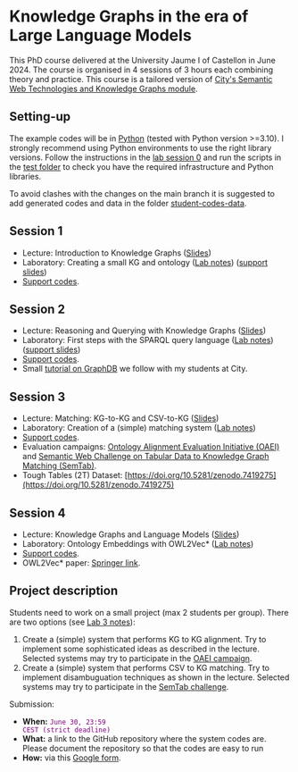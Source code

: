 # Knowledge Graphs in the era of Large Language Models

This PhD course delivered at the University Jaume I of Castellon in June 2024. The course is organised in 4 sessions of 3 hours each combining theory and practice.
This course is a tailored version of [City's Semantic Web Technologies and Knowledge Graphs module](https://github.com/turing-knowledge-graphs/teaching/tree/main/city).

## Setting-up 

The example codes will be in [Python](https://www.python.org/downloads/) (tested with Python version >=3.10). I strongly recommend using Python environments to use the right library versions.
Follow the instructions in the [lab session 0](https://github.com/city-knowledge-graphs/phd-course-uji/blob/main/labs/phd-course-kgs-uji-lab-session-0.pdf) and run the scripts in the [test folder](https://github.com/city-knowledge-graphs/phd-course-uji/tree/main/python/test) to check you have the required infrastructure and Python libraries.

To avoid clashes with the changes on the main branch it is suggested to add generated codes and data in the folder [student-codes-data](https://github.com/city-knowledge-graphs/phd-course-uji/tree/main/python/student-codes-data).

## Session 1
- Lecture: Introduction to Knowledge Graphs ([Slides](https://github.com/city-knowledge-graphs/phd-course-uji/blob/main/lectures/phd-course-kgs-uji-session-1-intro.pdf))
- Laboratory: Creating a small KG and ontology ([Lab notes](https://github.com/city-knowledge-graphs/phd-course-uji/blob/main/labs/phd-course-kgs-uji-lab-session-1-kgs-onto.pdf)) ([support slides](https://github.com/city-knowledge-graphs/phd-course-uji/blob/main/labs/phd-course-kgs-uji-lab-session-1-2-support-slides.pdf))
- [Support codes](https://github.com/city-knowledge-graphs/phd-course-uji/tree/main/python/lab-session1).

## Session 2
- Lecture: Reasoning and Querying with Knowledge Graphs ([Slides](https://github.com/city-knowledge-graphs/phd-course-uji/blob/main/lectures/phd-course-kgs-uji-session-2-querying-reasoning.pdf))
- Laboratory: First steps with the SPARQL query language ([Lab notes](https://github.com/city-knowledge-graphs/phd-course-uji/blob/main/labs/phd-course-kgs-uji-lab-session-2-reasoning-sparql.pdf)) ([support slides](https://github.com/city-knowledge-graphs/phd-course-uji/blob/main/labs/phd-course-kgs-uji-lab-session-1-2-support-slides.pdf))
- [Support codes](https://github.com/city-knowledge-graphs/phd-course-uji/tree/main/python/lab-session2).
- Small [tutorial on GraphDB](https://github.com/turing-knowledge-graphs/teaching/blob/main/city/2023-2024/IN3067-INM713_Lab_Session7_SPARQL1.1_GraphDB_2024_with_solutions.pdf) we follow with my students at City.

## Session 3
- Lecture: Matching: KG-to-KG and CSV-to-KG ([Slides](https://github.com/city-knowledge-graphs/phd-course-uji/blob/main/lectures/phd-course-kgs-uji-session-3-matching.pdf))
- Laboratory: Creation of a (simple) matching system ([Lab notes](https://github.com/city-knowledge-graphs/phd-course-uji/blob/main/labs/phd-course-kgs-uji-lab-session-3-matching.pdf))
- [Support codes](https://github.com/city-knowledge-graphs/phd-course-uji/tree/main/python/lab-session3).
- Evaluation campaigns: [Ontology Alignment Evaluation Initiative (OAEI)](http://oaei.ontologymatching.org/) and [Semantic Web Challenge on Tabular Data to Knowledge Graph Matching (SemTab)](https://www.cs.ox.ac.uk/isg/challenges/sem-tab/).
- Tough Tables (2T) Dataset: [https://doi.org/10.5281/zenodo.7419275](https://doi.org/10.5281/zenodo.7419275)
  
## Session 4
- Lecture: Knowledge Graphs and Language Models ([Slides](https://github.com/city-knowledge-graphs/phd-course-uji/blob/main/lectures/phd-course-kgs-uji-session-4-kgs-llm.pdf))
- Laboratory: Ontology Embeddings with OWL2Vec* ([Lab notes](https://github.com/city-knowledge-graphs/phd-course-uji/blob/main/labs/phd-course-kgs-uji-lab-session-4-owl2vec.pdf))
- [Support codes](https://github.com/city-knowledge-graphs/phd-course-uji/tree/main/python/lab-session4).
- OWL2Vec* paper: [Springer link](https://doi.org/10.1007/s10994-021-05997-6).

## Project description

Students need to work on a small project (max 2 students per group). There are two options (see [Lab 3 notes](https://github.com/city-knowledge-graphs/phd-course-uji/blob/main/labs/phd-course-kgs-uji-lab-session-3-matching.pdf)):
1. Create a (simple) system that performs KG to KG alignment. Try to implement some sophisticated ideas as described in the lecture. Selected systems may try to participate in the [OAEI campaign](http://oaei.ontologymatching.org/).
2. Create a (simple) system that performs CSV to KG matching. Try to implement disambuguation techniques as shown in the lecture. Selected systems may try to participate in the [SemTab challenge](https://www.cs.ox.ac.uk/isg/challenges/sem-tab/).

Submission:
- **When:** <code style="color : purple">June 30, 23:59 CEST (strict deadline) </code>
- **What:** a link to the GitHub repository where the system codes are. Please document the repository so that the codes are easy to run
- **How:** via this [Google form](https://forms.gle/vgMnXDMgvkTg9JRW6).
  
